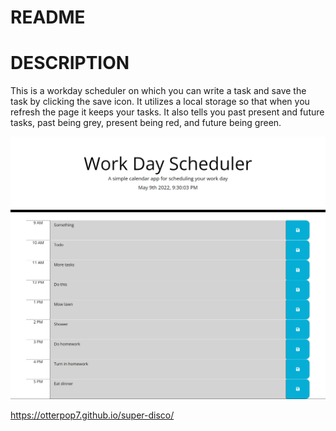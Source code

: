 # README

# DESCRIPTION

This is a workday scheduler on which you can write a task and save the task by clicking the save icon. It utilizes a local storage so that when you refresh the page it keeps your tasks. It also tells you past present and future tasks, past being grey, present being red, and future being green.

<img src="/Work Day Scheduler.pdf" alt="work day scheduler">

https://otterpop7.github.io/super-disco/

